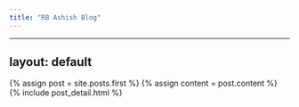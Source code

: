 ```yaml
---
title: "RB Ashish Blog"
---
```


---
layout: default
---

<div class="blog-index">  
  {% assign post = site.posts.first %}
  {% assign content = post.content %}
  {% include post_detail.html %}
</div>
